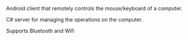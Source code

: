 Android client that remotely controls the mouse/keyboard of a computer.

C# server for managing the operations on the computer.

Supports Bluetooth and Wifi